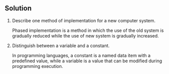 ## Solution

1. Describe one method of implementation for a new computer system.

   Phased implementation is a method in which the use of the old system is gradually reduced while the use of new system is gradually increased.

2. Distinguish between a variable and a constant.

   In programming languages, a constant is a named data item with a predefined value, while a variable is a value that can be modified during programming execution.
   

